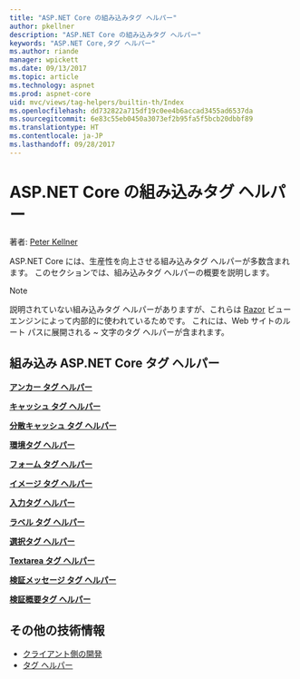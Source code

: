 ```yaml
---
title: "ASP.NET Core の組み込みタグ ヘルパー"
author: pkellner
description: "ASP.NET Core の組み込みタグ ヘルパー"
keywords: "ASP.NET Core,タグ ヘルパー"
ms.author: riande
manager: wpickett
ms.date: 09/13/2017
ms.topic: article
ms.technology: aspnet
ms.prod: aspnet-core
uid: mvc/views/tag-helpers/builtin-th/Index
ms.openlocfilehash: dd732822a715df19c0ee4b6accad3455ad6537da
ms.sourcegitcommit: 6e83c55eb0450a3073ef2b95fa5f5bcb20dbbf89
ms.translationtype: HT
ms.contentlocale: ja-JP
ms.lasthandoff: 09/28/2017
---
```

# <a name="aspnet-core-built-in-tag-helpers"></a>ASP.NET Core の組み込みタグ ヘルパー

著者: [Peter Kellner](http://peterkellner.net) 

ASP.NET Core には、生産性を向上させる組み込みタグ ヘルパーが多数含まれます。 このセクションでは、組み込みタグ ヘルパーの概要を説明します。

> [!NOTE]
> 説明されていない組み込みタグ ヘルパーがありますが、これらは [Razor](xref:mvc/views/razor) ビュー エンジンによって内部的に使われているためです。 これには、Web サイトのルート パスに展開される ~ 文字のタグ ヘルパーが含まれます。

## <a name="built-in-aspnet-core-tag-helpers"></a>組み込み ASP.NET Core タグ ヘルパー

**[アンカー タグ ヘルパー](xref:mvc/views/tag-helpers/builtin-th/anchor-tag-helper)**

**[キャッシュ タグ ヘルパー](xref:mvc/views/tag-helpers/builtin-th/cache-tag-helper)**

**[分散キャッシュ タグ ヘルパー](xref:mvc/views/tag-helpers/builtin-th/distributed-cache-tag-helper)**

**[環境タグ ヘルパー](xref:mvc/views/tag-helpers/builtin-th/environment-tag-helper)**

[comment]: **[FormActionTagHelper](xref:mvc/views/tag-helpers/builtin-th/form-action-tag-helper)**

**[フォーム タグ ヘルパー](xref:mvc/views/working-with-forms#the-form-tag-helper)**

**[イメージ タグ ヘルパー](xref:mvc/views/tag-helpers/builtin-th/image-tag-helper)**

**[入力タグ ヘルパー](xref:mvc/views/working-with-forms#the-input-tag-helper)**

**[ラベル タグ ヘルパー](xref:mvc/views/working-with-forms#the-label-tag-helper)**

[comment]: **[LinkTagHelper](xref:mvc/views/tag-helpers/builtin-th/link-tag-helper)**

[comment]: **[OptionTagHelper](xref:mvc/views/tag-helpers/builtin-th/option-tag-helper)**

[comment]: **[ScriptTagHelper](xref:mvc/views/tag-helpers/builtin-th/script-tag-helper)**

**[選択タグ ヘルパー](xref:mvc/views/working-with-forms#the-select-tag-helper)**

**[Textarea タグ ヘルパー](xref:mvc/views/working-with-forms#the-textarea-tag-helper)**

**[検証メッセージ タグ ヘルパー](xref:mvc/views/working-with-forms#the-validation-message-tag-helper)**

**[検証概要タグ ヘルパー](xref:mvc/views/working-with-forms#the-validation-summary-tag-helper)**

## <a name="additional-resources"></a>その他の技術情報

* [クライアント側の開発](xref:client-side/index)
* [タグ ヘルパー](xref:mvc/views/tag-helpers/intro)
